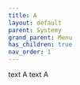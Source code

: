```yaml
---
title: A
layout: default
parent: Systemy
grand_parent: Menu
has_children: true
nav_order: 1
---
```


text A
text A